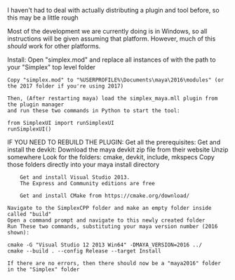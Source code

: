 I haven't had to deal with actually distributing
a plugin and tool before, so this may be a little rough

Most of the development we are currently doing is in Windows, 
so all instructions will be given assuming that platform.
However, much of this *should* work for other platforms.

Install:
    Open "simplex.mod" and replace all instances of <FILEPATH> with the path to your "Simplex" top level folder

    Copy "simplex.mod" to "%USERPROFILE%\Documents\maya\2016\modules" (or the 2017 folder if you're using 2017)

    Then, (After restarting maya) load the simplex_maya.mll plugin from the plugin manager
    and run these two commands in Python to start the tool:

    from SimplexUI import runSimplexUI
    runSimplexUI()



IF YOU NEED TO REBUILD THE PLUGIN:
    Get all the prerequisites:
        Get and install the devkit:
            Download the maya devkit zip file from their website
            Unzip somewhere
            Look for the folders: cmake, devkit, include, mkspecs
            Copy those folders directly into your maya install directory

        Get and install Visual Studio 2013.
        The Express and Community editions are free

        Get and install CMake from https://cmake.org/download/

    Navigate to the SimplexCPP folder and make an empty folder inside called "build"
    Open a command prompt and navigate to this newly created folder
    Run These two commands, substituting your maya version number (2016 shown):

    cmake -G "Visual Studio 12 2013 Win64" -DMAYA_VERSION=2016 ../
    cmake --build . --config Release --target Install

    If there are no errors, then there should now be a "maya2016" folder in the "Simplex" folder



